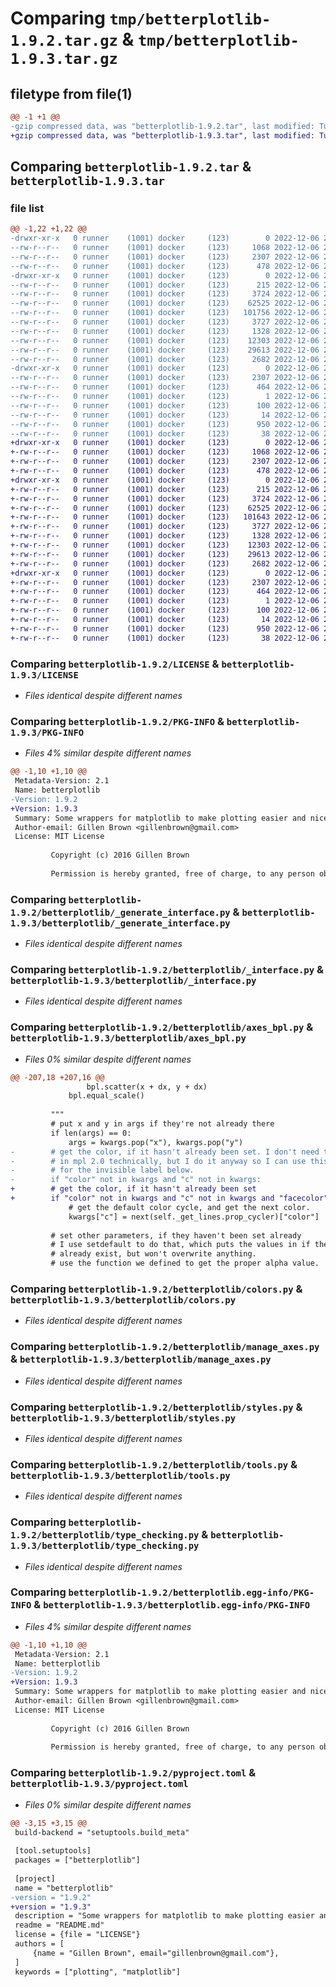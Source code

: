 # Comparing `tmp/betterplotlib-1.9.2.tar.gz` & `tmp/betterplotlib-1.9.3.tar.gz`

## filetype from file(1)

```diff
@@ -1 +1 @@
-gzip compressed data, was "betterplotlib-1.9.2.tar", last modified: Tue Dec  6 22:39:14 2022, max compression
+gzip compressed data, was "betterplotlib-1.9.3.tar", last modified: Tue Dec  6 22:59:55 2022, max compression
```

## Comparing `betterplotlib-1.9.2.tar` & `betterplotlib-1.9.3.tar`

### file list

```diff
@@ -1,22 +1,22 @@
-drwxr-xr-x   0 runner    (1001) docker     (123)        0 2022-12-06 22:39:14.532092 betterplotlib-1.9.2/
--rw-r--r--   0 runner    (1001) docker     (123)     1068 2022-12-06 22:39:03.000000 betterplotlib-1.9.2/LICENSE
--rw-r--r--   0 runner    (1001) docker     (123)     2307 2022-12-06 22:39:14.528092 betterplotlib-1.9.2/PKG-INFO
--rw-r--r--   0 runner    (1001) docker     (123)      478 2022-12-06 22:39:03.000000 betterplotlib-1.9.2/README.md
-drwxr-xr-x   0 runner    (1001) docker     (123)        0 2022-12-06 22:39:14.528092 betterplotlib-1.9.2/betterplotlib/
--rw-r--r--   0 runner    (1001) docker     (123)      215 2022-12-06 22:39:03.000000 betterplotlib-1.9.2/betterplotlib/__init__.py
--rw-r--r--   0 runner    (1001) docker     (123)     3724 2022-12-06 22:39:03.000000 betterplotlib-1.9.2/betterplotlib/_generate_interface.py
--rw-r--r--   0 runner    (1001) docker     (123)    62525 2022-12-06 22:39:03.000000 betterplotlib-1.9.2/betterplotlib/_interface.py
--rw-r--r--   0 runner    (1001) docker     (123)   101756 2022-12-06 22:39:03.000000 betterplotlib-1.9.2/betterplotlib/axes_bpl.py
--rw-r--r--   0 runner    (1001) docker     (123)     3727 2022-12-06 22:39:03.000000 betterplotlib-1.9.2/betterplotlib/colors.py
--rw-r--r--   0 runner    (1001) docker     (123)     1328 2022-12-06 22:39:03.000000 betterplotlib-1.9.2/betterplotlib/manage_axes.py
--rw-r--r--   0 runner    (1001) docker     (123)    12303 2022-12-06 22:39:03.000000 betterplotlib-1.9.2/betterplotlib/styles.py
--rw-r--r--   0 runner    (1001) docker     (123)    29613 2022-12-06 22:39:03.000000 betterplotlib-1.9.2/betterplotlib/tools.py
--rw-r--r--   0 runner    (1001) docker     (123)     2682 2022-12-06 22:39:03.000000 betterplotlib-1.9.2/betterplotlib/type_checking.py
-drwxr-xr-x   0 runner    (1001) docker     (123)        0 2022-12-06 22:39:14.528092 betterplotlib-1.9.2/betterplotlib.egg-info/
--rw-r--r--   0 runner    (1001) docker     (123)     2307 2022-12-06 22:39:14.000000 betterplotlib-1.9.2/betterplotlib.egg-info/PKG-INFO
--rw-r--r--   0 runner    (1001) docker     (123)      464 2022-12-06 22:39:14.000000 betterplotlib-1.9.2/betterplotlib.egg-info/SOURCES.txt
--rw-r--r--   0 runner    (1001) docker     (123)        1 2022-12-06 22:39:14.000000 betterplotlib-1.9.2/betterplotlib.egg-info/dependency_links.txt
--rw-r--r--   0 runner    (1001) docker     (123)      100 2022-12-06 22:39:14.000000 betterplotlib-1.9.2/betterplotlib.egg-info/requires.txt
--rw-r--r--   0 runner    (1001) docker     (123)       14 2022-12-06 22:39:14.000000 betterplotlib-1.9.2/betterplotlib.egg-info/top_level.txt
--rw-r--r--   0 runner    (1001) docker     (123)      950 2022-12-06 22:39:03.000000 betterplotlib-1.9.2/pyproject.toml
--rw-r--r--   0 runner    (1001) docker     (123)       38 2022-12-06 22:39:14.532092 betterplotlib-1.9.2/setup.cfg
+drwxr-xr-x   0 runner    (1001) docker     (123)        0 2022-12-06 22:59:55.981494 betterplotlib-1.9.3/
+-rw-r--r--   0 runner    (1001) docker     (123)     1068 2022-12-06 22:59:48.000000 betterplotlib-1.9.3/LICENSE
+-rw-r--r--   0 runner    (1001) docker     (123)     2307 2022-12-06 22:59:55.981494 betterplotlib-1.9.3/PKG-INFO
+-rw-r--r--   0 runner    (1001) docker     (123)      478 2022-12-06 22:59:48.000000 betterplotlib-1.9.3/README.md
+drwxr-xr-x   0 runner    (1001) docker     (123)        0 2022-12-06 22:59:55.981494 betterplotlib-1.9.3/betterplotlib/
+-rw-r--r--   0 runner    (1001) docker     (123)      215 2022-12-06 22:59:48.000000 betterplotlib-1.9.3/betterplotlib/__init__.py
+-rw-r--r--   0 runner    (1001) docker     (123)     3724 2022-12-06 22:59:48.000000 betterplotlib-1.9.3/betterplotlib/_generate_interface.py
+-rw-r--r--   0 runner    (1001) docker     (123)    62525 2022-12-06 22:59:48.000000 betterplotlib-1.9.3/betterplotlib/_interface.py
+-rw-r--r--   0 runner    (1001) docker     (123)   101643 2022-12-06 22:59:48.000000 betterplotlib-1.9.3/betterplotlib/axes_bpl.py
+-rw-r--r--   0 runner    (1001) docker     (123)     3727 2022-12-06 22:59:48.000000 betterplotlib-1.9.3/betterplotlib/colors.py
+-rw-r--r--   0 runner    (1001) docker     (123)     1328 2022-12-06 22:59:48.000000 betterplotlib-1.9.3/betterplotlib/manage_axes.py
+-rw-r--r--   0 runner    (1001) docker     (123)    12303 2022-12-06 22:59:48.000000 betterplotlib-1.9.3/betterplotlib/styles.py
+-rw-r--r--   0 runner    (1001) docker     (123)    29613 2022-12-06 22:59:48.000000 betterplotlib-1.9.3/betterplotlib/tools.py
+-rw-r--r--   0 runner    (1001) docker     (123)     2682 2022-12-06 22:59:48.000000 betterplotlib-1.9.3/betterplotlib/type_checking.py
+drwxr-xr-x   0 runner    (1001) docker     (123)        0 2022-12-06 22:59:55.981494 betterplotlib-1.9.3/betterplotlib.egg-info/
+-rw-r--r--   0 runner    (1001) docker     (123)     2307 2022-12-06 22:59:55.000000 betterplotlib-1.9.3/betterplotlib.egg-info/PKG-INFO
+-rw-r--r--   0 runner    (1001) docker     (123)      464 2022-12-06 22:59:55.000000 betterplotlib-1.9.3/betterplotlib.egg-info/SOURCES.txt
+-rw-r--r--   0 runner    (1001) docker     (123)        1 2022-12-06 22:59:55.000000 betterplotlib-1.9.3/betterplotlib.egg-info/dependency_links.txt
+-rw-r--r--   0 runner    (1001) docker     (123)      100 2022-12-06 22:59:55.000000 betterplotlib-1.9.3/betterplotlib.egg-info/requires.txt
+-rw-r--r--   0 runner    (1001) docker     (123)       14 2022-12-06 22:59:55.000000 betterplotlib-1.9.3/betterplotlib.egg-info/top_level.txt
+-rw-r--r--   0 runner    (1001) docker     (123)      950 2022-12-06 22:59:48.000000 betterplotlib-1.9.3/pyproject.toml
+-rw-r--r--   0 runner    (1001) docker     (123)       38 2022-12-06 22:59:55.981494 betterplotlib-1.9.3/setup.cfg
```

### Comparing `betterplotlib-1.9.2/LICENSE` & `betterplotlib-1.9.3/LICENSE`

 * *Files identical despite different names*

### Comparing `betterplotlib-1.9.2/PKG-INFO` & `betterplotlib-1.9.3/PKG-INFO`

 * *Files 4% similar despite different names*

```diff
@@ -1,10 +1,10 @@
 Metadata-Version: 2.1
 Name: betterplotlib
-Version: 1.9.2
+Version: 1.9.3
 Summary: Some wrappers for matplotlib to make plotting easier and nicer.
 Author-email: Gillen Brown <gillenbrown@gmail.com>
 License: MIT License
         
         Copyright (c) 2016 Gillen Brown
         
         Permission is hereby granted, free of charge, to any person obtaining a copy
```

### Comparing `betterplotlib-1.9.2/betterplotlib/_generate_interface.py` & `betterplotlib-1.9.3/betterplotlib/_generate_interface.py`

 * *Files identical despite different names*

### Comparing `betterplotlib-1.9.2/betterplotlib/_interface.py` & `betterplotlib-1.9.3/betterplotlib/_interface.py`

 * *Files identical despite different names*

### Comparing `betterplotlib-1.9.2/betterplotlib/axes_bpl.py` & `betterplotlib-1.9.3/betterplotlib/axes_bpl.py`

 * *Files 0% similar despite different names*

```diff
@@ -207,18 +207,16 @@
                 bpl.scatter(x + dx, y + dx)
             bpl.equal_scale()
 
         """
         # put x and y in args if they're not already there
         if len(args) == 0:
             args = kwargs.pop("x"), kwargs.pop("y")
-        # get the color, if it hasn't already been set. I don't need to do this
-        # in mpl 2.0 technically, but I do it anyway so I can use this color
-        # for the invisible label below.
-        if "color" not in kwargs and "c" not in kwargs:
+        # get the color, if it hasn't already been set
+        if "color" not in kwargs and "c" not in kwargs and "facecolor" not in kwargs:
             # get the default color cycle, and get the next color.
             kwargs["c"] = next(self._get_lines.prop_cycler)["color"]
 
         # set other parameters, if they haven't been set already
         # I use setdefault to do that, which puts the values in if they don't
         # already exist, but won't overwrite anything.
         # use the function we defined to get the proper alpha value.
```

### Comparing `betterplotlib-1.9.2/betterplotlib/colors.py` & `betterplotlib-1.9.3/betterplotlib/colors.py`

 * *Files identical despite different names*

### Comparing `betterplotlib-1.9.2/betterplotlib/manage_axes.py` & `betterplotlib-1.9.3/betterplotlib/manage_axes.py`

 * *Files identical despite different names*

### Comparing `betterplotlib-1.9.2/betterplotlib/styles.py` & `betterplotlib-1.9.3/betterplotlib/styles.py`

 * *Files identical despite different names*

### Comparing `betterplotlib-1.9.2/betterplotlib/tools.py` & `betterplotlib-1.9.3/betterplotlib/tools.py`

 * *Files identical despite different names*

### Comparing `betterplotlib-1.9.2/betterplotlib/type_checking.py` & `betterplotlib-1.9.3/betterplotlib/type_checking.py`

 * *Files identical despite different names*

### Comparing `betterplotlib-1.9.2/betterplotlib.egg-info/PKG-INFO` & `betterplotlib-1.9.3/betterplotlib.egg-info/PKG-INFO`

 * *Files 4% similar despite different names*

```diff
@@ -1,10 +1,10 @@
 Metadata-Version: 2.1
 Name: betterplotlib
-Version: 1.9.2
+Version: 1.9.3
 Summary: Some wrappers for matplotlib to make plotting easier and nicer.
 Author-email: Gillen Brown <gillenbrown@gmail.com>
 License: MIT License
         
         Copyright (c) 2016 Gillen Brown
         
         Permission is hereby granted, free of charge, to any person obtaining a copy
```

### Comparing `betterplotlib-1.9.2/pyproject.toml` & `betterplotlib-1.9.3/pyproject.toml`

 * *Files 0% similar despite different names*

```diff
@@ -3,15 +3,15 @@
 build-backend = "setuptools.build_meta"
 
 [tool.setuptools]
 packages = ["betterplotlib"]
 
 [project]
 name = "betterplotlib"
-version = "1.9.2"
+version = "1.9.3"
 description = "Some wrappers for matplotlib to make plotting easier and nicer."
 readme = "README.md"
 license = {file = "LICENSE"}
 authors = [
     {name = "Gillen Brown", email="gillenbrown@gmail.com"},
 ]
 keywords = ["plotting", "matplotlib"]
```


